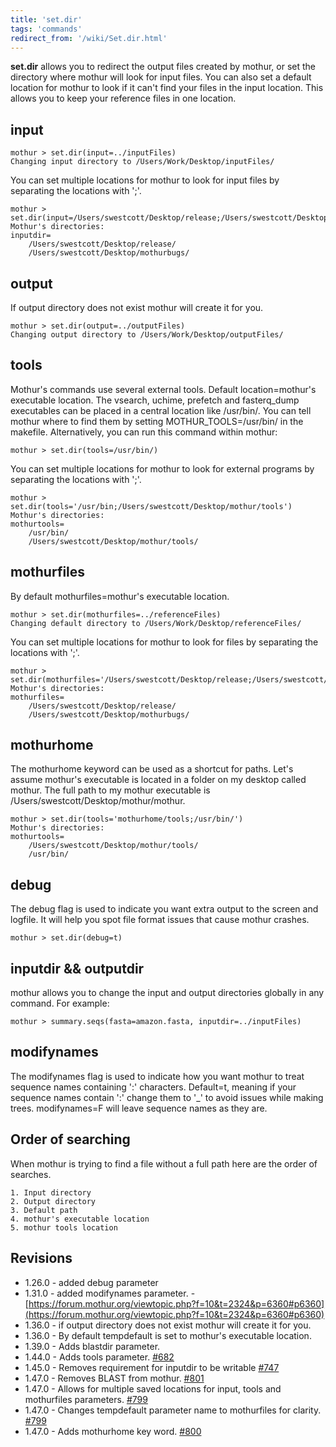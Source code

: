 ```yaml
---
title: 'set.dir'
tags: 'commands'
redirect_from: '/wiki/Set.dir.html'
---
```

**set.dir** allows you to redirect the output files
created by mothur, or set the directory where mothur will look for input
files. You can also set a default location for mothur to look if it
can't find your files in the input location. This allows you to keep
your reference files in one location.


## input

    mothur > set.dir(input=../inputFiles)
    Changing input directory to /Users/Work/Desktop/inputFiles/
    
You can set multiple locations for mothur to look for input files by separating the locations with ';'.
    
    mothur > set.dir(input=/Users/swestcott/Desktop/release;/Users/swestcott/Desktop/mothurbugs)
    Mothur's directories:
    inputdir=
	    /Users/swestcott/Desktop/release/
	    /Users/swestcott/Desktop/mothurbugs/


## output

If output directory does not exist mothur will create it for you.

    mothur > set.dir(output=../outputFiles)
    Changing output directory to /Users/Work/Desktop/outputFiles/

## tools

Mothur's commands use several external tools. Default
location=mothur's executable location. The vsearch, uchime, 
prefetch and fasterq\_dump executables can be placed in a central
location like /usr/bin/. You can tell mothur where to find them by
setting MOTHUR\_TOOLS=/usr/bin/ in the makefile. Alternatively, you can
run this command within mothur:

    mothur > set.dir(tools=/usr/bin/)

You can set multiple locations for mothur to look for external programs by separating the locations with ';'.
    
    mothur > set.dir(tools='/usr/bin;/Users/swestcott/Desktop/mothur/tools')
    Mothur's directories:
    mothurtools=
	    /usr/bin/
	    /Users/swestcott/Desktop/mothur/tools/

## mothurfiles

By default mothurfiles=mothur's executable location.

    mothur > set.dir(mothurfiles=../referenceFiles)
    Changing default directory to /Users/Work/Desktop/referenceFiles/
    
You can set multiple locations for mothur to look for files by separating the locations with ';'.

    mothur > set.dir(mothurfiles='/Users/swestcott/Desktop/release;/Users/swestcott/Desktop/mothurbugs')
    Mothur's directories:
    mothurfiles=
	    /Users/swestcott/Desktop/release/
	    /Users/swestcott/Desktop/mothurbugs/

## mothurhome 
The mothurhome keyword can be used as a shortcut for paths. 
Let's assume mothur's executable is located in a folder on my desktop called mothur.
The full path to my mothur executable is /Users/swestcott/Desktop/mothur/mothur.

	mothur > set.dir(tools='mothurhome/tools;/usr/bin/')
	Mothur's directories:
	mothurtools=
		/Users/swestcott/Desktop/mothur/tools/
		/usr/bin/

## debug

The debug flag is used to indicate you want extra output to the screen
and logfile. It will help you spot file format issues that cause mothur
crashes.

    mothur > set.dir(debug=t)

## inputdir && outputdir

mothur allows you to change the input and output directories globally in
any command. For example:

    mothur > summary.seqs(fasta=amazon.fasta, inputdir=../inputFiles)

## modifynames

The modifynames flag is used to indicate how you want mothur to treat
sequence names containing ':' characters. Default=t, meaning if your
sequence names contain ':' change them to '\_' to avoid issues while
making trees. modifynames=F will leave sequence names as they are.

## Order of searching

When mothur is trying to find a file without a full path here are the
order of searches.

    1. Input directory
    2. Output directory
    3. Default path
    4. mothur's executable location
    5. mothur tools location

## Revisions

-   1.26.0 - added debug parameter
-   1.31.0 - added modifynames parameter. -
    [https://forum.mothur.org/viewtopic.php?f=10&t=2324&p=6360#p6360](https://forum.mothur.org/viewtopic.php?f=10&t=2324&p=6360#p6360)
-   1.36.0 - if output directory does not exist mothur will create it
    for you.
-   1.36.0 - By default tempdefault is set to mothur's executable
    location.
-   1.39.0 - Adds blastdir parameter.
-   1.44.0 - Adds tools parameter.
    [\#682](https://github.com/mothur/mothur/issues/682)
-   1.45.0 - Removes requirement for inputdir to be writable [\#747](https://github.com/mothur/mothur/issues/747)
-   1.47.0 - Removes BLAST from mothur. [\#801](https://github.com/mothur/mothur/issues/801)
-   1.47.0 - Allows for multiple saved locations for input, tools and mothurfiles parameters. [\#799](https://github.com/mothur/mothur/issues/799)
-   1.47.0 - Changes tempdefault parameter name to mothurfiles for clarity. [\#799](https://github.com/mothur/mothur/issues/799)
-   1.47.0 - Adds mothurhome key word. [\#800](https://github.com/mothur/mothur/issues/800)


